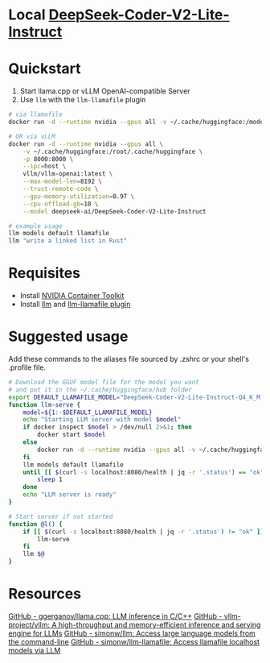 # Local [DeepSeek-Coder-V2-Lite-Instruct](https://huggingface.co/deepseek-ai/DeepSeek-Coder-V2-Lite-Instruct)

# Quickstart

1. Start llama.cpp or vLLM OpenAI-compatible Server
2. Use `llm` with the `llm-llamafile` plugin

```sh
# via llamafile
docker run -d --runtime nvidia --gpus all -v ~/.cache/huggingface:/models -p 8080:8080 ghcr.io/ggerganov/llama.cpp:server -m /models/hub/DeepSeek-Coder-V2-Lite-Instruct-Q4_K_M.gguf -ngl 99

# OR via vLLM
docker run -d --runtime nvidia --gpus all \
    -v ~/.cache/huggingface:/root/.cache/huggingface \
    -p 8000:8000 \
    --ipc=host \
    vllm/vllm-openai:latest \
    --max-model-len=8192 \
    --trust-remote-code \
    --gpu-memory-utilization=0.97 \
    --cpu-offload-gb=10 \
    --model deepseek-ai/DeepSeek-Coder-V2-Lite-Instruct

# example usage
llm models default llamafile
llm "write a linked list in Rust"
```

# Requisites
- Install [NVIDIA Container Toolkit](https://docs.nvidia.com/datacenter/cloud-native/container-toolkit/latest/install-guide.html)
- Install [llm](https://github.com/simonw/llm) and [llm-llamafile plugin](https://github.com/simonw/llm-llamafile)


# Suggested usage

Add these commands to the aliases file sourced by .zshrc or your shell's .profile file.

```sh
# Download the GGUF model file for the model you want
# and put it in the ~/.cache/huggingface/hub folder
export DEFAULT_LLAMAFILE_MODEL="DeepSeek-Coder-V2-Lite-Instruct-Q4_K_M.gguf"
function llm-serve {
    model=${1:-$DEFAULT_LLAMAFILE_MODEL}
    echo "Starting LLM server with model $model"
    if docker inspect $model > /dev/null 2>&1; then
        docker start $model
    else
        docker run -d --runtime nvidia --gpus all -v ~/.cache/huggingface/hub:/models -p 8080:8080 --name $model ghcr.io/ggerganov/llama.cpp:server -ngl 99 -m "/models/$model"
    fi
    llm models default llamafile
    until [[ $(curl -s localhost:8080/health | jq -r '.status') == "ok" ]]; do
        sleep 1
    done
    echo "LLM server is ready"
}

# Start server if not started
function @l() {
    if [[ $(curl -s localhost:8080/health | jq -r '.status') != "ok" ]]; then
        llm-serve
    fi
    llm $@
}
```

# Resources
[GitHub - ggerganov/llama.cpp: LLM inference in C/C++](https://github.com/ggerganov/llama.cpp)
[GitHub - vllm-project/vllm: A high-throughput and memory-efficient inference and serving engine for LLMs](https://github.com/vllm-project/vllm)
[GitHub - simonw/llm: Access large language models from the command-line](https://github.com/simonw/llm)
[GitHub - simonw/llm-llamafile: Access llamafile localhost models via LLM](https://github.com/simonw/llm-llamafile)
